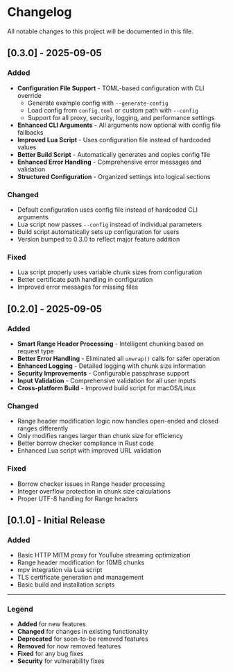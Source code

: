 # Changelog

All notable changes to this project will be documented in this file.

## [0.3.0] - 2025-09-05

### Added
- **Configuration File Support** - TOML-based configuration with CLI override
  - Generate example config with `--generate-config`
  - Load config from `config.toml` or custom path with `--config`
  - Support for all proxy, security, logging, and performance settings
- **Enhanced CLI Arguments** - All arguments now optional with config file fallbacks
- **Improved Lua Script** - Uses configuration file instead of hardcoded values
- **Better Build Script** - Automatically generates and copies config file
- **Enhanced Error Handling** - Comprehensive error messages and validation
- **Structured Configuration** - Organized settings into logical sections

### Changed
- Default configuration uses config file instead of hardcoded CLI arguments
- Lua script now passes `--config` instead of individual parameters
- Build script automatically sets up configuration for users
- Version bumped to 0.3.0 to reflect major feature addition

### Fixed
- Lua script properly uses variable chunk sizes from configuration
- Better certificate path handling in configuration
- Improved error messages for missing files

## [0.2.0] - 2025-09-05

### Added
- **Smart Range Header Processing** - Intelligent chunking based on request type
- **Better Error Handling** - Eliminated all `unwrap()` calls for safer operation
- **Enhanced Logging** - Detailed logging with chunk size information
- **Security Improvements** - Configurable passphrase support
- **Input Validation** - Comprehensive validation for all user inputs
- **Cross-platform Build** - Improved build script for macOS/Linux

### Changed
- Range header modification logic now handles open-ended and closed ranges differently
- Only modifies ranges larger than chunk size for efficiency
- Better borrow checker compliance in Rust code
- Enhanced Lua script with improved URL validation

### Fixed
- Borrow checker issues in Range header processing
- Integer overflow protection in chunk size calculations
- Proper UTF-8 handling for Range headers

## [0.1.0] - Initial Release

### Added
- Basic HTTP MITM proxy for YouTube streaming optimization
- Range header modification for 10MB chunks
- mpv integration via Lua script
- TLS certificate generation and management
- Basic build and installation scripts

---

### Legend
- **Added** for new features
- **Changed** for changes in existing functionality  
- **Deprecated** for soon-to-be removed features
- **Removed** for now removed features
- **Fixed** for any bug fixes
- **Security** for vulnerability fixes
